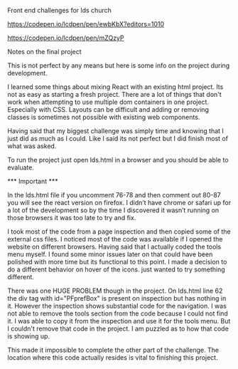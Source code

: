 Front end challenges for lds church

https://codepen.io/lcdpen/pen/ewbKbX?editors=1010

https://codepen.io/lcdpen/pen/mZQzyP

Notes on the final project

This is not perfect by any means but here is some info on the project during development.

I learned some things about mixing React with an existing html project. Its not as easy as starting a fresh project. There are a lot of things that don't work when attempting to use multiple dom containers
in one project. Especially with CSS. Layouts can be difficult and adding or removing classes is sometimes not possible with existing web components.

Having said that my biggest challenge was simply time and knowing that I just did as much as I could. Like I said its not perfect but I did finish most of what was asked.  

To run the project just open lds.html in a browser and you should be able to evaluate.
    
*** Important ***  

In the lds.html file if you uncomment 76-78 and then comment out 80-87 you will see the react version on firefox. I didn’t have chrome or safari up for a lot of the development so by the time I discovered it wasn’t running on those browsers it was too late to try and fix. 

I took most of the code from a page inspection and then copied some of the external css files. I noticed most of the code was available if I opened the website on different browsers. Having said that I actually coded the tools menu myself. I found some minor issues later on that could have been polished with more time but its functional to this point. I made a decision to do a different behavior on hover of the icons. just wanted to try something different.

There was one HUGE PROBLEM though in the project. On lds.html line 62 the div tag with id="PFprefBox" is present on inspection but has nothing in it. However the inspection shows substantial code for the navigation. I was not able to remove the tools section from the code because I could not find it. I was able to copy it from the inspection and use it for the tools menu. But I couldn't remove that code in the project. I am puzzled as to how that code is showing up.

This made it impossible to complete the other part of the challenge. The location where this code actually resides is vital to finishing this project.
